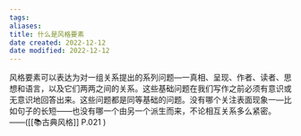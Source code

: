 ```yaml
---
tags: 
aliases: 
title: 什么是风格要素
date created: 2022-12-12
date modified: 2022-12-12
---
```


风格要素可以表达为对一组关系提出的系列问题—一真相、呈现、作者、读者、思想和语言，以及它们两两之间的关系。这些基础问题在我们写作之前必须有意识或无意识地回答出来。这些问题都是同等基础的问题。没有哪个关注表面现象一—比如句子的长短——也没有哪一个由另一个派生而来，不论相互关系多么紧密。
——([[📚古典风格]] P.021 )

